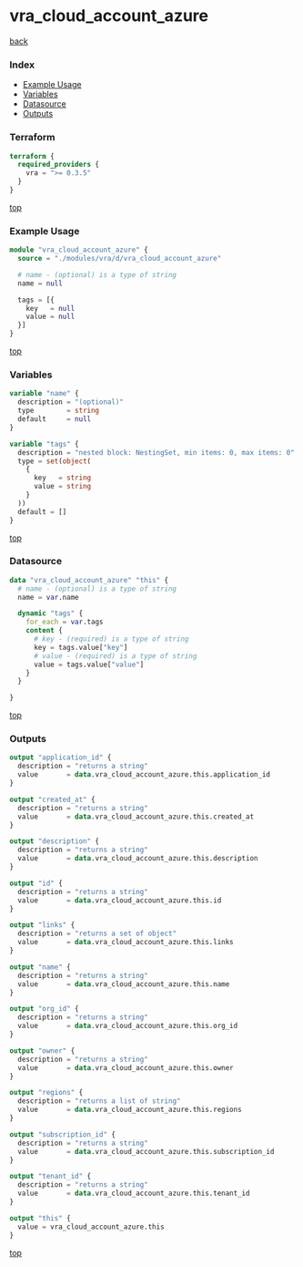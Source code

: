 # vra_cloud_account_azure

[back](../vra.md)

### Index

- [Example Usage](#example-usage)
- [Variables](#variables)
- [Datasource](#datasource)
- [Outputs](#outputs)

### Terraform

```terraform
terraform {
  required_providers {
    vra = ">= 0.3.5"
  }
}
```

[top](#index)

### Example Usage

```terraform
module "vra_cloud_account_azure" {
  source = "./modules/vra/d/vra_cloud_account_azure"

  # name - (optional) is a type of string
  name = null

  tags = [{
    key   = null
    value = null
  }]
}
```

[top](#index)

### Variables

```terraform
variable "name" {
  description = "(optional)"
  type        = string
  default     = null
}

variable "tags" {
  description = "nested block: NestingSet, min items: 0, max items: 0"
  type = set(object(
    {
      key   = string
      value = string
    }
  ))
  default = []
}
```

[top](#index)

### Datasource

```terraform
data "vra_cloud_account_azure" "this" {
  # name - (optional) is a type of string
  name = var.name

  dynamic "tags" {
    for_each = var.tags
    content {
      # key - (required) is a type of string
      key = tags.value["key"]
      # value - (required) is a type of string
      value = tags.value["value"]
    }
  }

}
```

[top](#index)

### Outputs

```terraform
output "application_id" {
  description = "returns a string"
  value       = data.vra_cloud_account_azure.this.application_id
}

output "created_at" {
  description = "returns a string"
  value       = data.vra_cloud_account_azure.this.created_at
}

output "description" {
  description = "returns a string"
  value       = data.vra_cloud_account_azure.this.description
}

output "id" {
  description = "returns a string"
  value       = data.vra_cloud_account_azure.this.id
}

output "links" {
  description = "returns a set of object"
  value       = data.vra_cloud_account_azure.this.links
}

output "name" {
  description = "returns a string"
  value       = data.vra_cloud_account_azure.this.name
}

output "org_id" {
  description = "returns a string"
  value       = data.vra_cloud_account_azure.this.org_id
}

output "owner" {
  description = "returns a string"
  value       = data.vra_cloud_account_azure.this.owner
}

output "regions" {
  description = "returns a list of string"
  value       = data.vra_cloud_account_azure.this.regions
}

output "subscription_id" {
  description = "returns a string"
  value       = data.vra_cloud_account_azure.this.subscription_id
}

output "tenant_id" {
  description = "returns a string"
  value       = data.vra_cloud_account_azure.this.tenant_id
}

output "this" {
  value = vra_cloud_account_azure.this
}
```

[top](#index)
